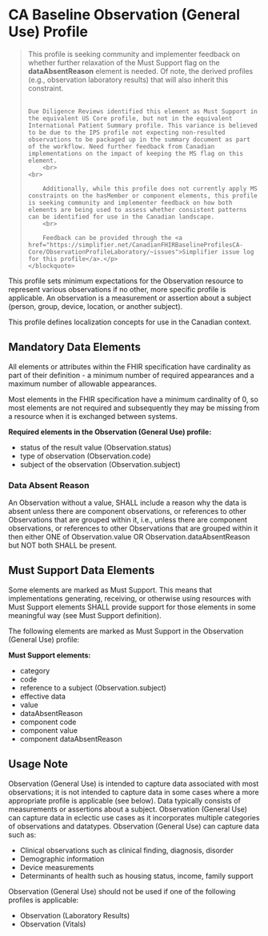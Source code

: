 # CA Baseline Observation (General Use) Profile
<div xmlns="http://www.w3.org/1999/xhtml" xmlns:xsi="http://www.w3.org/2001/XMLSchema-instance">
	<blockquote class="stu-note">
		<p>This profile is seeking community and implementer feedback on whether further relaxation of the Must Support flag on the <b>dataAbsentReason</b> element is needed. Of note, the derived profiles (e.g., observation laboratory results) that will also inherit this constraint.
    <br>
    <br>

    Due Diligence Reviews identified this element as Must Support in the equivalent US Core profile, but not in the equivalent International Patient Summary profile. This variance is believed to be due to the IPS profile not expecting non-resulted observations to be packaged up in the summary document as part of the workflow. Need further feedback from Canadian implementations on the impact of keeping the MS flag on this element.
		<br>
    <br>

		Additionally, while this profile does not currently apply MS constraints on the hasMember or component elements, this profile is seeking community and implementer feedback on how both elements are being used to assess whether consistent patterns can be identified for use in the Canadian landscape.
		<br>
		
		Feedback can be provided through the <a href="https://simplifier.net/CanadianFHIRBaselineProfilesCA-Core/ObservationProfileLaboratory/~issues">Simplifier issue log for this profile</a>.</p>
	</blockquote>
  </div>

This profile sets minimum expectations for the Observation resource to represent various observations if no other, more specific profile is applicable. An observation is a measurement or assertion about a subject (person, group, device, location, or another subject).

This profile defines localization concepts for use in the Canadian context.

## Mandatory Data Elements
All elements or attributes within the FHIR specification have cardinality as part of their definition - a minimum number of required appearances and a maximum number of allowable appearances.

Most elements in the FHIR specification have a minimum cardinality of 0, so most elements are not required and subsequently they may be missing from a resource when it is exchanged between systems.

**Required elements in the Observation (General Use) profile:**
* status of the result value (Observation.status)
* type of observation (Observation.code)
* subject of the observation (Observation.subject)

### Data Absent Reason
An Observation without a value, SHALL include a reason why the data is absent unless there are component observations, or references to other Observations that are grouped within it, i.e., unless there are component observations, or references to other Observations that are grouped within it then either ONE of Observation.value OR Observation.dataAbsentReason but NOT both SHALL be present.

## Must Support Data Elements
Some elements are marked as Must Support. This means that implementations generating, receiving, or otherwise using resources with Must Support elements SHALL provide support for those elements in some meaningful way (see Must Support definition).

The following elements are marked as Must Support in the Observation (General Use) profile:

**Must Support elements:**
* category
* code
* reference to a subject (Observation.subject)
* effective data
* value
* dataAbsentReason
* component code
* component value
* component dataAbsentReason

## Usage Note
Observation (General Use) is intended to capture data associated with most observations; it is not intended to capture data in some cases where a more appropriate profile is applicable (see below). Data typically consists of measurements or assertions about a subject. Observation (General Use) can capture data in eclectic use cases as it incorporates multiple categories of observations and datatypes. Observation (General Use) can capture data such as:
* Clinical observations such as clinical finding, diagnosis, disorder
* Demographic information
* Device measurements
* Determinants of health such as housing status, income, family support

Observation (General Use) should not be used if one of the following profiles is applicable:
* Observation (Laboratory Results)
* Observation (Vitals)
